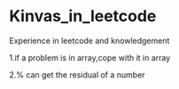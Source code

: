 # Kinvas_in_leetcode
Experience in leetcode and knowledgement

1.if a problem is in array,cope with it in array

2.% can get the residual of a number

